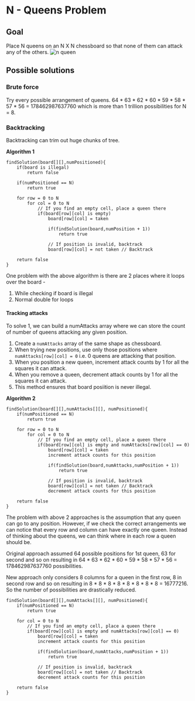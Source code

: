# N - Queens Problem

## Goal
Place N queens on an N X N chessboard so that none of them can attack any of the others.
![n queen](https://upload.wikimedia.org/wikipedia/commons/1/1f/Eight-queens-animation.gif)

## Possible solutions

### Brute force
Try every possible arrangement of queens.
64 * 63 * 62 * 60 * 59 * 58 * 57 * 56 = 178462987637760
which is more than 1 trillion possibilities for N = 8.

### Backtracking

Backtracking can trim out huge chunks of tree.

**Algorithm 1**
```
findSolution(board[][],numPositioned){
    if(board is illegal)
        return false

    if(numPositioned == N)
        return true
    
    for row = 0 to N
        for col = 0 to N
            // If you find an empty cell, place a queen there
            if(board[row][col] is empty)
                board[row][col] = taken

                if(findSolution(board,numPosition + 1))
                    return true

                // If position is invalid, backtrack
                board[row][col] = not taken // Backtrack

    return false
}
```

One problem with the above algorithm is there are 2 places where it loops over the board - 
1. While checking if board is illegal
2. Normal double for loops

#### Tracking attacks
To solve 1, we can build a numAttacks array where we can store the count of number of queens attacking any given position.

1. Create a `numAttacks` array of the same shape as chessboard.
2. When trying new positions, use only those positions where `numAttacks[row][col] = 0` i.e. 0 queens are attacking that position.
3. When you position a new queen, increment attack counts by 1 for all the squares it can attack.
4. When you remove a queen, decrement attack counts by 1 for all the squares it can attack.
5. This method ensures that board posiition is never illegal.

**Algorithm 2**
```
findSolution(board[][],numAttacks[][], numPositioned){
    if(numPositioned == N)
        return true
    
    for row = 0 to N
        for col = 0 to N
            // If you find an empty cell, place a queen there
            if(board[row][col] is empty and numAttacks[row][col] == 0)
                board[row][col] = taken
                increment attack counts for this position

                if(findSolution(board,numAttacks,numPosition + 1))
                    return true

                // If position is invalid, backtrack
                board[row][col] = not taken // Backtrack
                decrement attack counts for this position

    return false
}
```

The problem with above 2 approaches is the assumption that any queen can go to any position. However, if we check the correct arrangements we can notice that every row and column can have exactly one queen. Instead of thinking about the queens, we can think where in each row a queen should be.

Original approach assumed 64 possible positions for 1st queen, 63 for second and so on resulting in 64 * 63 * 62 * 60 * 59 * 58 * 57 * 56 = 178462987637760 possibilities.

New approach only considers 8 columns for a queen in the first row, 8 in second row and so on resulting in 8 * 8 * 8 * 8 * 8 * 8 * 8 * 8 = 16777216. So the number of possibilities are drastically reduced.

```
findSolution(board[][],numAttacks[][], numPositioned){
    if(numPositioned == N)
        return true
    
    for col = 0 to N
        // If you find an empty cell, place a queen there
        if(board[row][col] is empty and numAttacks[row][col] == 0)
            board[row][col] = taken
            increment attack counts for this position

            if(findSolution(board,numAttacks,numPosition + 1))
                return true

            // If position is invalid, backtrack
            board[row][col] = not taken // Backtrack
            decrement attack counts for this position

    return false
}
```




